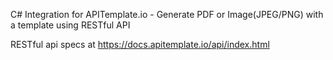 C# Integration for APITemplate.io - Generate PDF or Image(JPEG/PNG) with a template using RESTful API


RESTful api specs at https://docs.apitemplate.io/api/index.html

